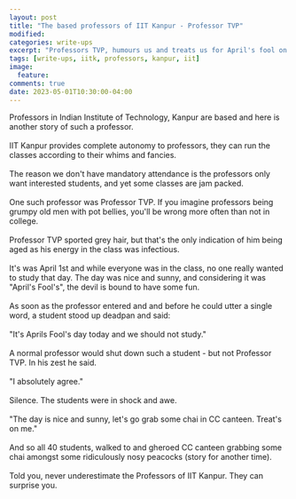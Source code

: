 ```yaml
---
layout: post
title: "The based professors of IIT Kanpur - Professor TVP"
modified:
categories: write-ups
excerpt: "Professors TVP, humours us and treats us for April's fool on our request"
tags: [write-ups, iitk, professors, kanpur, iit]
image:
  feature:
comments: true
date: 2023-05-01T10:30:00-04:00
---
```

Professors in Indian Institute of Technology, Kanpur are based and here is another story of such a professor.<br/><br/>
IIT Kanpur provides complete autonomy to professors, they can run the classes according to their whims and
fancies.<br/><br/>
The reason we don't have mandatory attendance is the professors only want interested students, and yet some classes are jam packed.<br/><br/>
One such professor was Professor TVP. If you imagine professors being grumpy old men with pot bellies, you'll be wrong more often than not in college.<br/><br/>
Professor TVP sported grey hair, but that's the only indication of him being aged as his energy in the class was infectious.<br/><br/>
It's was April 1st and while everyone was in the class, no one really wanted to study that day. The day was nice and sunny, and considering it was "April's Fool's", the devil is bound to have some fun.<br/><br/>
As soon as the professor entered and and before he could utter a single word, a student stood up deadpan and
said:<br/><br/>
"It's Aprils Fool's day today and we should not study."<br/><br/>
A normal professor would shut down such a student - but not Professor TVP. In his zest he said.<br/><br/>
"I absolutely agree."<br/><br/>
Silence. The students were in shock and awe.<br/><br/>
"The day is nice and sunny, let's go grab some chai in CC canteen. Treat's on me."<br/><br/>
And so all 40 students, walked to and gheroed CC canteen grabbing some chai amongst some ridiculously nosy peacocks (story for another time).<br/><br/>
Told you, never underestimate the Professors of IIT Kanpur. They can surprise you.<br/><br/>

